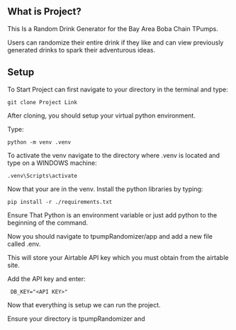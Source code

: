 ## What is Project?
This Is a Random Drink Generator for the Bay Area Boba Chain TPumps.

Users can randomize their entire drink if they like and can view previously generated drinks to spark their adventurous ideas.

## Setup

To Start Project can first navigate to your directory in the terminal and type:

    git clone Project Link

After cloning, you should setup your virtual python environment.

Type:
  
    python -m venv .venv

To activate the venv navigate to the directory where .venv is located and type on a WINDOWS machine:

    .venv\Scripts\activate

Now that your are in the venv. Install the python libraries by typing:

    pip install -r ./requirements.txt

Ensure That Python is an environment variable or just add python to the beginning of the command.

Now you should navigate to tpumpRandomizer/app and add a new file called .env.

This will store your Airtable API key which you must obtain from the airtable site.

Add the API key and enter:

     DB_KEY="<API KEY>"

Now that everything is setup we can run the project.

Ensure your directory is tpumpRandomizer and